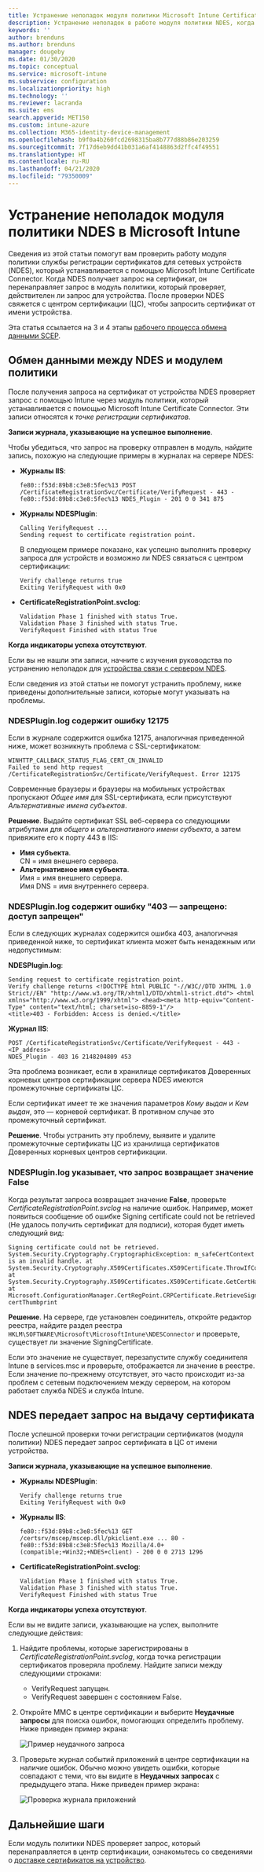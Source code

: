```yaml
---
title: Устранение неполадок модуля политики Microsoft Intune Certificate Connector | Документация Майкрософт
description: Устранение неполадок в работе модуля политики NDES, когда модуль обрабатывает запрос на сертификат при использовании профилей сертификатов SCEP для развертывания сертификатов с помощью Intune.
keywords: ''
author: brenduns
ms.author: brenduns
manager: dougeby
ms.date: 01/30/2020
ms.topic: conceptual
ms.service: microsoft-intune
ms.subservice: configuration
ms.localizationpriority: high
ms.technology: ''
ms.reviewer: lacranda
ms.suite: ems
search.appverid: MET150
ms.custom: intune-azure
ms.collection: M365-identity-device-management
ms.openlocfilehash: b9f0a4b260fcd2698315ba8b777d88b86e203259
ms.sourcegitcommit: 7f17d6eb9dd41b031a6af4148863d2ffc4f49551
ms.translationtype: HT
ms.contentlocale: ru-RU
ms.lasthandoff: 04/21/2020
ms.locfileid: "79350009"
---
```

# <a name="troubleshoot-the-ndes-policy-module-in-microsoft-intune"></a>Устранение неполадок модуля политики NDES в Microsoft Intune

Сведения из этой статьи помогут вам проверить работу модуля политики службы регистрации сертификатов для сетевых устройств (NDES), который устанавливается c помощью Microsoft Intune Certificate Connector. Когда NDES получает запрос на сертификат, он перенаправляет запрос в модуль политики, который проверяет, действителен ли запрос для устройства. После проверки NDES свяжется с центром сертификации (ЦС), чтобы запросить сертификат от имени устройства.

Эта статья ссылается на 3 и 4 этапы [рабочего процесса обмена данными SCEP](troubleshoot-scep-certificate-profiles.md).

## <a name="ndes-communication-to-the-policy-module"></a>Обмен данными между NDES и модулем политики

После получения запроса на сертификат от устройства NDES проверяет запрос с помощью Intune через модуль политики, который устанавливается с помощью Microsoft Intune Certificate Connector. Эти записи относятся к *точке регистрации сертификатов*.

**Записи журнала, указывающие на успешное выполнение**.

Чтобы убедиться, что запрос на проверку отправлен в модуль, найдите запись, похожую на следующие примеры в журналах на сервере NDES:

- **Журналы IIS**:

  ```
  fe80::f53d:89b8:c3e8:5fec%13 POST /CertificateRegistrationSvc/Certificate/VerifyRequest - 443 - 
  fe80::f53d:89b8:c3e8:5fec%13 NDES_Plugin - 201 0 0 341 875
  ```

- **Журналы NDESPlugin**:

  ```
  Calling VerifyRequest ...  
  Sending request to certificate registration point.
  ```

  В следующем примере показано, как успешно выполнить проверку запроса для устройств и возможно ли NDES связаться с центром сертификации:

  ```
  Verify challenge returns true
  Exiting VerifyRequest with 0x0
  ```

- **CertificateRegistrationPoint.svclog**:

  `Validation Phase 1 finished with status True.`  
  `Validation Phase 3 finished with status True.`  
  `VerifyRequest Finished with status True`


**Когда индикаторы успеха отсутствуют**.

Если вы не нашли эти записи, начните с изучения руководства по устранению неполадок для [устройства связи с сервером NDES](troubleshoot-scep-certificate-device-to-ndes.md#troubleshoot-common-errors).

Если сведения из этой статьи не помогут устранить проблему, ниже приведены дополнительные записи, которые могут указывать на проблемы.

### <a name="ndespluginlog-contains-an-error-12175"></a>NDESPlugin.log содержит ошибку 12175

Если в журнале содержится ошибка 12175, аналогичная приведенной ниже, может возникнуть проблема с SSL-сертификатом:

```
WINHTTP_CALLBACK_STATUS_FLAG_CERT_CN_INVALID
Failed to send http request /CertificateRegistrationSvc/Certificate/VerifyRequest. Error 12175
```

Современные браузеры и браузеры на мобильных устройствах пропускают *Общее имя* для SSL-сертификата, если присутствуют *Альтернативные имена субъектов*.

**Решение**.  Выдайте сертификат SSL веб-сервера со следующими атрибутами для *общего* и *альтернативного имени субъекта*, а затем привяжите его к порту 443 в IIS:

  - **Имя субъекта**.  
    CN = имя внешнего сервера.
  - **Альтернативное имя субъекта**.  
     Имя = имя внешнего сервера.  
     Имя DNS = имя внутреннего сервера.

### <a name="ndespluginlog-contains-an-error-403--forbidden-access-is-denied"></a>NDESPlugin.log содержит ошибку "403 — запрещено: доступ запрещен"

Если в следующих журналах содержится ошибка 403, аналогичная приведенной ниже, то сертификат клиента может быть ненадежным или недопустимым:

**NDESPlugin.log**:

```
Sending request to certificate registration point.
Verify challenge returns <!DOCTYPE html PUBLIC "-//W3C//DTD XHTML 1.0 Strict//EN" "http://www.w3.org/TR/xhtml1/DTD/xhtml1-strict.dtd"> <html xmlns="http://www.w3.org/1999/xhtml"> <head><meta http-equiv="Content-Type" content="text/html; charset=iso-8859-1"/>
<title>403 - Forbidden: Access is denied.</title>
```

**Журнал IIS**:

```
POST /CertificateRegistrationSvc/Certificate/VerifyRequest - 443 -<IP_address>
NDES_Plugin - 403 16 2148204809 453  
```

Эта проблема возникает, если в хранилище сертификатов Доверенных корневых центров сертификации сервера NDES имеются промежуточные сертификаты ЦС.

Если сертификат имеет те же значения параметров *Кому выдан* и *Кем выдан*, это — корневой сертификат. В противном случае это промежуточный сертификат.

**Решение**. Чтобы устранить эту проблему, выявите и удалите промежуточные сертификаты ЦС из хранилища сертификатов Доверенных корневых центров сертификации.

### <a name="ndespluginlog-indicates-the-challenge-returns-false"></a>NDESPlugin.log указывает, что запрос возвращает значение False

Когда результат запроса возвращает значение **False**, проверьте *CertificateRegistrationPoint.svclog* на наличие ошибок. Например, может появиться сообщение об ошибке Signing certificate could not be retrieved (Не удалось получить сертификат для подписи), которая будет иметь следующий вид:

```
Signing certificate could not be retrieved. System.Security.Cryptography.CryptographicException: m_safeCertContext is an invalid handle. at System.Security.Cryptography.X509Certificates.X509Certificate.ThrowIfContextInvalid() at System.Security.Cryptography.X509Certificates.X509Certificate.GetCertHashString() at Microsoft.ConfigurationManager.CertRegPoint.CRPCertificate.RetrieveSigningCert(String certThumbprint
```

**Решение**. На сервере, где установлен соединитель, откройте редактор реестра, найдите раздел реестра `HKLM\SOFTWARE\Microsoft\MicrosoftIntune\NDESConnector` и проверьте, существует ли значение SigningCertificate.

Если это значение не существует, перезапустите службу соединителя Intune в services.msc и проверьте, отображается ли значение в реестре. Если значение по-прежнему отсутствует, это часто происходит из-за проблем с сетевым подключением между сервером, на котором работает служба NDES и служба Intune.

## <a name="ndes-passes-the-request-to-issue-the-certificate"></a>NDES передает запрос на выдачу сертификата

После успешной проверки точки регистрации сертификатов (модуля политики) NDES передает запрос сертификата в ЦС от имени устройства.

**Записи журнала, указывающие на успешное выполнение**.

- **Журналы NDESPlugin**:

  ```
  Verify challenge returns true
  Exiting VerifyRequest with 0x0
  ```

- **Журналы IIS**:

  ```
  fe80::f53d:89b8:c3e8:5fec%13 GET /certsrv/mscep/mscep.dll/pkiclient.exe ... 80 - 
  fe80::f53d:89b8:c3e8:5fec%13 Mozilla/4.0+(compatible;+Win32;+NDES+client) - 200 0 0 2713 1296
  ```

- **CertificateRegistrationPoint.svclog**:

  `Validation Phase 1 finished with status True.`  
  `Validation Phase 3 finished with status True.`  
  `VerifyRequest Finished with status True`

**Когда индикаторы успеха отсутствуют**.

Если вы не видите записи, указывающие на успех, выполните следующие действия:

1. Найдите проблемы, которые зарегистрированы в *CertificateRegistrationPoint.svclog*, когда точка регистрации сертификатов проверяла проблему. Найдите записи между следующими строками:

   - VerifyRequest запущен.
   - VerifyRequest завершен с состоянием False.

2. Откройте MMC в центре сертификации и выберите **Неудачные запросы** для поиска ошибок, помогающих определить проблему. Ниже приведен пример экрана:

   ![Пример неудачного запроса](../protect/media/troubleshoot-scep-certificate-ndes-policy-module/failed-requests.png)

3. Проверьте журнал событий приложений в центре сертификации на наличие ошибок. Обычно можно увидеть ошибки, которые совпадают с теми, что вы видите в **Неудачных запросах** с предыдущего этапа. Ниже приведен пример экрана:

   ![Проверка журнала приложений](../protect/media/troubleshoot-scep-certificate-ndes-policy-module/application-log-errors.png)

## <a name="next-steps"></a>Дальнейшие шаги

Если модуль политики NDES проверяет запрос, который перенаправляется в центр сертификации, ознакомьтесь со сведениями о [доставке сертификатов на устройство](troubleshoot-scep-certificate-delivery.md).
